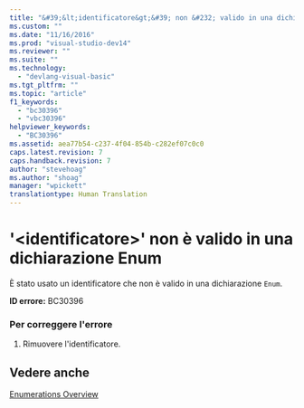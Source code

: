 ```yaml
---
title: "&#39;&lt;identificatore&gt;&#39; non &#232; valido in una dichiarazione Enum | Microsoft Docs"
ms.custom: ""
ms.date: "11/16/2016"
ms.prod: "visual-studio-dev14"
ms.reviewer: ""
ms.suite: ""
ms.technology: 
  - "devlang-visual-basic"
ms.tgt_pltfrm: ""
ms.topic: "article"
f1_keywords: 
  - "bc30396"
  - "vbc30396"
helpviewer_keywords: 
  - "BC30396"
ms.assetid: aea77b54-c237-4f04-854b-c282ef07c0c0
caps.latest.revision: 7
caps.handback.revision: 7
author: "stevehoag"
ms.author: "shoag"
manager: "wpickett"
translationtype: Human Translation
---
```

# &#39;&lt;identificatore&gt;&#39; non &#232; valido in una dichiarazione Enum
È stato usato un identificatore che non è valido in una dichiarazione `Enum`.  
  
 **ID errore:** BC30396  
  
### Per correggere l'errore  
  
1.  Rimuovere l'identificatore.  
  
## Vedere anche  
 [Enumerations Overview](../../visual-basic/programming-guide/language-features/constants-enums/enumerations-overview.md)